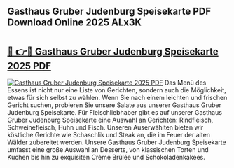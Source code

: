 ## Gasthaus Gruber Judenburg Speisekarte PDF Download Online 2025 ALx3K

# <h2><a href="http://gccqsz.nevu.top/?p=Gasthaus+Gruber+Judenburg+Speisekarte">🔗 👉🔴 Gasthaus Gruber Judenburg Speisekarte 2025 PDF</a></h2>

[![Gasthaus Gruber Judenburg Speisekarte 2025 PDF](https://i.imgur.com/dBaPXMq.png)](http://gccqsz.nevu.top/?p=Gasthaus+Gruber+Judenburg+Speisekarte)
Das Menü des Essens ist nicht nur eine Liste von Gerichten, sondern auch die Möglichkeit, etwas für sich selbst zu wählen. Wenn Sie nach einem leichten und frischen Gericht suchen, probieren Sie unsere Salate aus unserer Gasthaus Gruber Judenburg Speisekarte. Für Fleischliebhaber gibt es auf unserer Gasthaus Gruber Judenburg Speisekarte eine Auswahl an Gerichten: Rindfleisch, Schweinefleisch, Huhn und Fisch. Unseren Auserwählten bieten wir köstliche Gerichte wie Schaschlik und Steak an, die im Feuer der alten Wälder zubereitet werden. Unsere Gasthaus Gruber Judenburg Speisekarte umfasst eine große Auswahl an Desserts, von klassischen Torten und Kuchen bis hin zu exquisiten Crème Brûlée und Schokoladenkakees.
